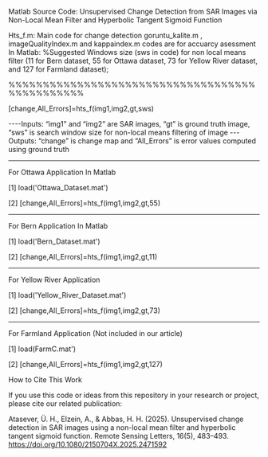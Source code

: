 Matlab Source Code: Unsupervised Change Detection from SAR Images via Non-Local Mean Filter and Hyperbolic Tangent Sigmoid Function 

Hts_f.m: Main code for change detection
goruntu_kalite.m , imageQualityIndex.m and kappaindex.m codes are for accuarcy asessment In Matlab:
%Suggested Windows size (sws in code) for non local means filter (11 for Bern dataset, 55 for Ottawa dataset, 73 for Yellow River dataset, and 127 for Farmland dataset);

%%%%%%%%%%%%%%%%%%%%%%%%%%%%%%%%%%%%%%%%%%%%%%%

[change,All_Errors]=hts_f(img1,img2,gt,sws)


----Inputs: “img1” and “img2” are SAR images, “gt” is ground truth image, “sws” is search window size for non-local means filtering of image
---Outputs: “change” is change map and “All_Errors” is error values computed using ground truth
___________________________________________________________________________________________
For Ottawa Application In Matlab

[1]	load('Ottawa_Dataset.mat')

[2]	[change,All_Errors]=hts_f(img1,img2,gt,55)
___________________________________________________________________________________________
For Bern Application In Matlab

[1]	load('Bern_Dataset.mat')

[2]	[change,All_Errors]=hts_f(img1,img2,gt,11)
___________________________________________________________________________________
For Yellow River Application

[1]	load('Yellow_River_Dataset.mat')

[2]	[change,All_Errors]=hts_f(img1,img2,gt,73)
___________________________________________________________________________________
For Farmland Application (Not included in our article)

[1]	load(FarmC.mat')

[2]	[change,All_Errors]=hts_f(img1,img2,gt,127)



How to Cite This Work

If you use this code or ideas from this repository in your research or project, please cite our related publication:

Atasever, Ü. H., Elzein, A., & Abbas, H. H. (2025). Unsupervised change detection in SAR images using a non-local mean filter and hyperbolic tangent sigmoid function. Remote Sensing Letters, 16(5), 483–493. https://doi.org/10.1080/2150704X.2025.2471592
